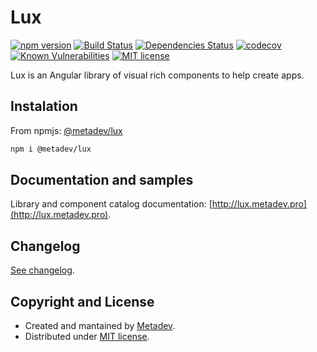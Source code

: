 # Lux

[![npm version](https://badge.fury.io/js/%40metadev%2Flux.svg)](https://badge.fury.io/js/%40metadev%2Flux)
[![Build Status](https://travis-ci.com/metadevpro/lux.svg?branch=devel)](https://travis-ci.com/metadevpro/lux)
[![Dependencies Status](https://david-dm.org/metadevpro/lux/status.svg)](https://david-dm.org/metadevpro/lux)
[![codecov](https://codecov.io/gh/metadevpro/lux/branch/devel/graph/badge.svg)](https://codecov.io/gh/metadevpro/lux)
[![Known Vulnerabilities](https://snyk.io//test/github/metadevpro/lux/badge.svg?targetFile=projects/lux/package.json)](https://snyk.io//test/github/metadevpro/lux?targetFile=projects/lux/package.json)
[![MIT license](http://img.shields.io/badge/license-MIT-brightgreen.svg)](http://opensource.org/licenses/MIT)

Lux is an Angular library of visual rich components to help create apps.

## Instalation

From npmjs: [@metadev/lux](https://www.npmjs.com/package/@metadev/lux)

```bash
npm i @metadev/lux
```

## Documentation and samples

Library and component catalog documentation: [http://lux.metadev.pro](http://lux.metadev.pro).

## Changelog

[See changelog](changelog.md).

## Copyright and License

- Created and mantained by [Metadev](https://metadev.pro).
- Distributed under [MIT license](LICENSE).
